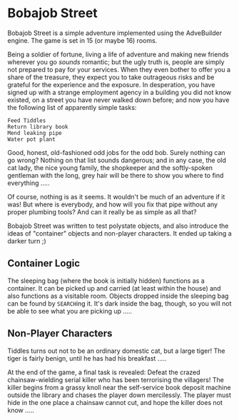 # Bobajob Street

Bobajob Street is a simple adventure implemented using the AdveBuilder engine.  The game is set in 15 (or maybe 16) rooms.

Being a soldier of fortune, living a life of adventure and making new friends wherever you go _sounds_ romantic; but the ugly truth is, people are simply not prepared to pay for your services.  When they even bother to offer you a share of the treasure, they expect you to take outrageous risks and be grateful for the experience and the exposure.  In desperation, you have signed up with a strange employment agency in a building you did not know existed, on a street you have never walked down before; and now you have the following list of apparently simple tasks:
```
Feed Tiddles
Return library book
Mend leaking pipe
Water pot plant
```
Good, honest, old-fashioned odd jobs for the odd bob.  Surely nothing can go wrong?  Nothing on that list sounds dangerous; and in any case, the old cat lady, the nice young family, the shopkeeper and the softly-spoken gentleman with the long, grey hair will be there to show you where to find everything .....

Of course, nothing is as it seems.  It wouldn't be much of an adventure if it was!  But where is everybody, and how will you fix that pipe without any proper plumbing tools?  And can it really be as simple as all that?

Bobajob Street was written to test polystate objects, and also introduce the ideas of "container" objects and non-player characters.  It ended up taking a darker turn  ;)


## Container Logic

The sleeping bag  (where the book is initially hidden)  functions as a container.  It can be picked up and carried  (at least within the house)  and also functions as a visitable room.  Objects dropped inside the sleeping bag can be found by `SEARCH`ing it.  It's dark inside the bag, though, so you will not be able to see what you are picking up .....

## Non-Player Characters

Tiddles turns out not to be an ordinary domestic cat, but a large tiger!  The tiger is fairly benign, until he has had his breakfast .....

At the end of the game, a final task is revealed:  Defeat the crazed chainsaw-wielding serial killer who has been terrorising the villagers!  The killer begins from a grassy knoll near the self-service book deposit machine outside the library and chases the player down mercilessly.  The player must hide in the one place a chainsaw cannot cut, and hope the killer does not know .....

